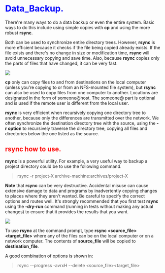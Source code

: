 # <span style="color:blue"> Data_Backup.</span>

There're many ways to do a data backup or even the entire system. Basic ways to do this include using simple
copies with **cp** and using the more robust **rsync**.

Both can be used to synchronize entire directory trees. However, **rsync** is more efficient because it checks if
the file being copied already exists. If the file exists and there's no change in size or modification time,
**rsync** will avoid unnecessary copying and save time. Also, because **rsync** copies only the parts of files that
have changed, it can be very fast.

![](/home/josemacevo/Documents/Development/linux_course/course_images/backup.jpg)

**cp** only can copy files to and from destinations on the local computer (unless you're copying to or from an NFS-mounted
file system), but **rsync** can also be used to copy files from one computer to another. Locations are designated in the
form of someone@host. The someone@ part is optional and is used if the remote user is different from the local user.

**rsync** is very efficient when recursively copying one directory tree to another, because only the differences are transmitted
over the network. We often synchronize the destination directory tree with the source, using the **-r option** to recursively
traverse the directory tree, copying all files and directories below the one listed as the source.

## <span style="color:red"> rsync how to use.</span>

**rsync** is a powerful utility. For example, a very useful way to backup a project directory could be to use the following command.

> rsync -r project-X archive-machine:archives/project-X

**Note** that **rsync** can be very destructive. Accidental misuse can cause extensive damage to data and programs by inadvertently
copying changes to places where they aren't wanted. Be careful to specify the correct options and routes well. It's strongly
recommended that you first test **rsync** using the **-dry-run** command (running in tests without making any actual changes) to
ensure that it provides the results that you want.

![](/home/josemacevo/Documents/Development/linux_course/course_images/keycap.jpg)

To use **rsync** at the command prompt, type **rsync <source_file><target_file>** where any of the files can be on the
local computer or on a network computer. The contents of **source_file** will be copied to **destination_file**.

A good combination of options is shown in:

> rsync --progress -avrxH --delete <source_file><target_file>


